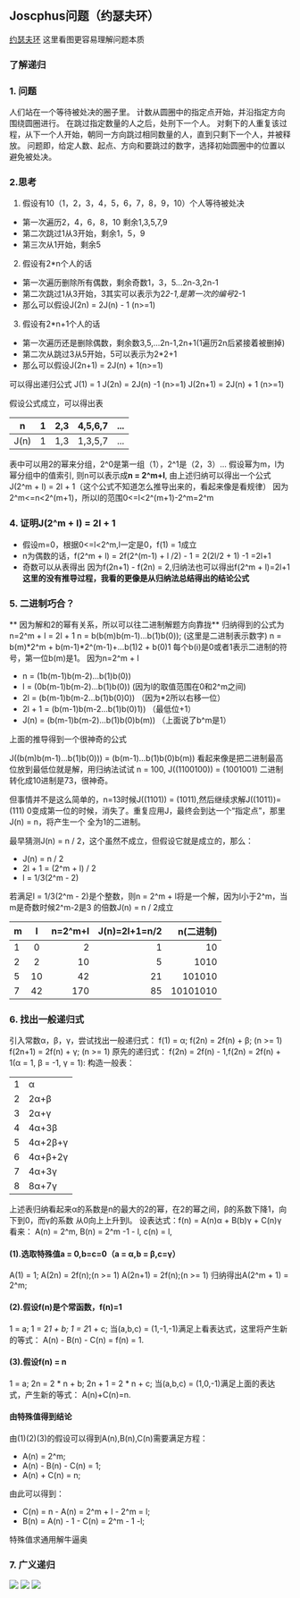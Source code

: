 ## Joscphus问题（约瑟夫环）
[约瑟夫环](https://zh.wikipedia.org/wiki/%E7%BA%A6%E7%91%9F%E5%A4%AB%E6%96%AF%E9%97%AE%E9%A2%98)
这里看图更容易理解问题本质
### 了解递归

### 1. 问题
人们站在一个等待被处决的圈子里。 计数从圆圈中的指定点开始，并沿指定方向围绕圆圈进行。 在跳过指定数量的人之后，处刑下一个人。 对剩下的人重复该过程，从下一个人开始，朝同一方向跳过相同数量的人，直到只剩下一个人，并被释放。
问题即，给定人数、起点、方向和要跳过的数字，选择初始圆圈中的位置以避免被处决。

### 2.思考
1. 假设有10（1，2，3，4，5，6，7，8，9，10）个人等待被处决
- 第一次遍历2，4，6，8，10 剩余1,3,5,7,9
- 第二次跳过1从3开始，剩余1，5，9
- 第三次从1开始，剩余5

2. 假设有2*n个人的话
- 第一次遍历删除所有偶数，剩余奇数1，3，5...2n-3,2n-1
- 第二次跳过1从3开始，3其实可以表示为2*2-1,是第一次的编号*2-1
- 那么可以假设J(2n) = 2J(n) - 1 (n>=1)

3. 假设有2*n+1个人的话
- 第一次遍历还是删除偶数，剩余数3,5,...2n-1,2n+1(1遍历2n后紧接着被删掉)
- 第二次从跳过3从5开始，5可以表示为2*2+1
- 那么可以假设J(2n+1) = 2J(n) + 1(n>=1)

可以得出递归公式
J(1) = 1
J(2n) = 2J(n) -1 (n>=1)
J(2n+1) = 2J(n) + 1 (n>=1)

假设公式成立，可以得出表

| n    | 1  | 2,3 | 4,5,6,7 | ... |
|------|:--:|----:|--------:|----:|
| J(n) | 1  | 1,3 | 1,3,5,7 | ... |

表中可以用2的幂来分组，2^0是第一组（1），2^1是（2，3）...
假设幂为m，l为幂分组中的值索引, 则n可以表示成**n = 2^m+l**,
由上述归纳可以得出一个公式J(2^m + l) = 2l + 1（这个公式不知道怎么推导出来的，看起来像是看规律）
因为2^m<=n<2^(m+1)，所以l的范围0<=l<2^(m+1)-2^m=2^m


### 4. 证明J(2^m + l) = 2l + 1
- 假设m=0，根据0<=l<2^m,l一定是0，f(1) = 1成立
- n为偶数的话，f(2^m + l) = 2f(2^(m-1) + l /2) - 1 = 2(2l/2 + 1) -1 =2l+1
- 奇数可以从表得出 因为f(2n+1) - f(2n) = 2,归纳法也可以得出f(2^m + l)=2l+1
**这里的没有推导过程，我看的更像是从归纳法总结得出的结论公式**


### 5. 二进制巧合？
** 因为解和2的幂有关系，所以可以往二进制解题方向靠拢**
归纳得到的公式为n=2^m + l = 2l + 1
n = b(b(m)b(m-1)...b(1)b(0)); (这里是二进制表示数字)
n = b(m)*2^m + b(m-1)*2^(m-1)+...b(1)2 + b(0)1
每个b(i)是0或者1表示二进制的符号，第一位b(m)是1。
因为n=2^m + l
- n = (1b(m-1)b(m-2)...b(1)b(0))
- l = (0b(m-1)b(m-2)...b(1)b(0)) (因为l的取值范围在0和2^m之间)
- 2l = (b(m-1)b(m-2...b(1)b(0)0)) （因为*2所以右移一位）
- 2l + 1 = (b(m-1)b(m-2...b(1)b(0)1)) （最低位+1）
- J(n) = (b(m-1)b(m-2)...b(1)b(0)b(m)) （上面说了b^m是1）

上面的推导得到一个很神奇的公式

J((b(m)b(m-1)...b(1)b(0))) = (b(m-1)...b(1)b(0)b(m))
看起来像是把二进制最高位放到最低位就是解，用归纳法试试
n = 100, J((1100100)) = (1001001) 二进制转化成10进制是73，很神奇。

但事情并不是这么简单的，n=13时候J((1101)) = (1011),然后继续求解J((1011))=(111)
0变成第一位的时候，消失了。重复应用J，最终会到达一个“指定点”，那里J(n) = n，将产生一个
全为1的二进制。

最早猜测J(n) = n / 2，这个虽然不成立，但假设它就是成立的，那么：
- J(n) = n / 2
- 2l + 1 = (2^m + l) / 2
- l = 1/3(2^m - 2)

若满足l = 1/3(2^m - 2)是个整数，则n = 2^m + l将是一个解，因为l小于2^m，当m是奇数时候2^m-2是3
的倍数J(n) = n / 2成立

| m | l  | n=2^m+l | J(n)=2l+1=n/2 |   n(二进制) |
|---|:--:|--------:|--------------:|---------:|
| 1 | 0  |       2 |             1 |       10 |
| 2 | 2  |      10 |             5 |     1010 |
| 5 | 10 |      42 |            21 |   101010 |
| 7 | 42 |     170 |            85 | 10101010 |


### 6. 找出一般递归式
引入常数α，β，γ，尝试找出一般递归式：
f(1) = α;
f(2n) = 2f(n) + β; (n >= 1)
f(2n+1) = 2f(n) + γ; (n >= 1)
原先的递归式： f(2n) = 2f(n) - 1,f(2n) = 2f(n) + 1(α = 1, β = -1, γ = 1):
构造一般表：

|   |         |
|---|:--------|
| 1 | α       |
| 2 | 2α+β    |
| 3 | 2α+γ    |
| 4 | 4α+3β   |
| 5 | 4α+2β+γ |
| 6 | 4α+β+2γ |
| 7 | 4α+3γ   |
| 8 | 8α+7γ   |

上述表归纳看起来α的系数是n的最大的2的幂，在2的幂之间，β的系数下降1，向下到0，而γ的系数
从0向上上升到l。
设表达式：f(n) = A(n)α + B(b)γ + C(n)γ
看来：
A(n) = 2^m,
B(n) = 2^m -1 - l,
c(n) = l,

#### (1).选取特殊值a = 0,b=c=0（a = α,b = β,c=γ）
A(1) = 1;
A(2n) = 2f(n);(n >= 1)
A(2n+1) = 2f(n);(n >= 1)
归纳得出A(2^m + 1) = 2^m;

#### (2).假设f(n)是个常函数，f(n)=1
1 = a;
1 = 2*1 + b;
1 = 2*1 + c;
当(a,b,c) = (1,-1,-1)满足上看表达式，这里将产生新的等式：
A(n) - B(n) - C(n) = f(n) = 1.

#### (3).假设f(n) = n
1 = a;
2n = 2 * n + b;
2n + 1 = 2 * n + c;
当(a,b,c) = (1,0,-1)满足上面的表达式，产生新的等式：
A(n)+C(n)=n.

#### 由特殊值得到结论
由(1)(2)(3)的假设可以得到A(n),B(n),C(n)需要满足方程：
- A(n) = 2^m;
- A(n) - B(n) - C(n) = 1;
- A(n) + C(n) = n;

由此可以得到：
- C(n) = n - A(n) = 2^m + l - 2^m = l;
- B(n) = A(n) - 1 - C(n) = 2^m - 1 -l;

特殊值求通用解牛逼奥


### 7. 广义递归
![](https://github.com/lsill/leetcode/blob/main/dfs_and_bfs/math/picture/j0.jpg)
![](https://github.com/lsill/leetcode/blob/main/dfs_and_bfs/math/picture/j1.jpg)
![](https://github.com/lsill/leetcode/blob/main/dfs_and_bfs/math/picture/j2.jpg)

